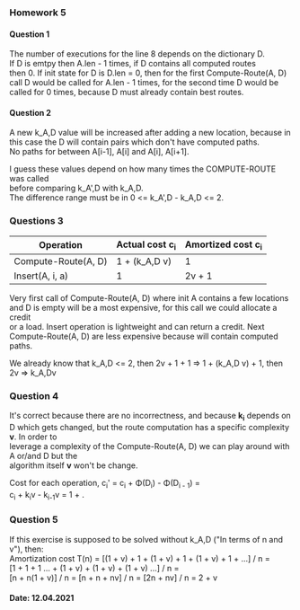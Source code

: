 ### Homework 5

#### Question 1
The number of executions for the line 8 depends on the dictionary D.  
If D is emtpy then A.len - 1 times, if D contains all computed routes  
then 0. If init state for D is D.len = 0, then for the first Compute-Route(A, D)  
call D would be called for A.len - 1  times, for the second time D would be  
called for 0 times, because D must already contain best routes.  

#### Question 2
A new k_A,D value will be increased after adding a new location, because in    
this case the D will contain pairs which don't have computed paths.  
No paths for between A[i-1], A[i] and A[i], A[i+1].  

I guess these values depend on how many times the COMPUTE-ROUTE was called  
before comparing k_A',D with k_A,D.  
The difference range must be in 0 <= k_A',D - k_A,D <= 2.

### Questions 3

| Operation      | Actual cost c<sub>i</sub> | Amortized cost c<sub>i</sub>
| -------------- | ------------------------- | ------------ 
| Compute-Route(A, D)      | 1 + (k_A,D  v)       | 1
| Insert(A, i, a)   | 1        | 2v + 1

Very first call of Compute-Route(A, D) where init A contains a few locations  
and D is empty will be a most expensive, for this call we could allocate a credit  
or a load. Insert operation is lightweight and can return a credit. Next  
Compute-Route(A, D) are less expensive because will contain computed paths.  

We already know that k_A,D <= 2, then 2v + 1 + 1 => 1 + (k_A,D  v) + 1, then  
2v => k_A,Dv

### Question 4
It's correct because there are no incorrectness, and because **k<sub>i</sub>** depends on  
D which gets changed, but the route computation has a specific complexity **v**. In order to  
leverage a complexity of the Compute-Route(A, D) we can play around with A or/and D but the  
algorithm itself **v** won't be change.


Cost for each operation, c<sub>i</sub>' = c<sub>i</sub> + Φ(D<sub>i</sub>) - Φ(D<sub>i - 1</sub>) =  
c<sub>i</sub> + k<sub>i</sub>v - k<sub>i-1</sub>v = 1 + .


### Question 5
If this exercise is supposed to be solved without k_A,D ("In terms of n and v"), then:  
Amortization cost T(n) = [(1 + v) + 1 + (1 + v) + 1 + (1 + v) + 1 + ...] / n =  
[1 + 1 + 1 ... + (1 + v) + (1 + v) + (1 + v) ...] / n =  
[n + n(1 + v)] / n = [n + n + nv] / n = [2n + nv] / n = 2 + v  

#### Date: 12.04.2021
